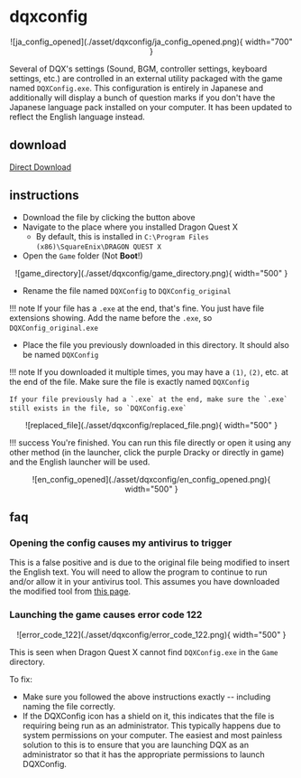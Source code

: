 # dqxconfig

<center>![ja_config_opened](./asset/dqxconfig/ja_config_opened.png){ width="700" }</center>

Several of DQX's settings (Sound, BGM, controller settings, keyboard settings, etc.) are controlled in an external utility packaged with the game named `DQXConfig.exe`. This configuration is entirely in Japanese and additionally will display a bunch of question marks if you don't have the Japanese language pack installed on your computer. It has been updated to reflect the English language instead.

## download

[Direct Download](https://github.com/dqx-translation-project/dqx_en_config/releases/latest/download/DQXConfig.exe)

## instructions

- Download the file by clicking the button above
- Navigate to the place where you installed Dragon Quest X
  - By default, this is installed in `C:\Program Files (x86)\SquareEnix\DRAGON QUEST X`
- Open the `Game` folder (Not **Boot**!)

<center>![game_directory](./asset/dqxconfig/game_directory.png){ width="500" }</center>

- Rename the file named `DQXConfig` to `DQXConfig_original`

!!! note
    If your file has a `.exe` at the end, that's fine. You just have file extensions showing. Add the name before the `.exe`, so `DQXConfig_original.exe`

- Place the file you previously downloaded in this directory. It should also be named `DQXConfig`

!!! note
    If you downloaded it multiple times, you may have a `(1)`, `(2)`, etc. at the end of the file. Make sure the file is exactly named `DQXConfig`

    If your file previously had a `.exe` at the end, make sure the `.exe` still exists in the file, so `DQXConfig.exe`

<center>![replaced_file](./asset/dqxconfig/replaced_file.png){ width="500" }</center>

!!! success
    You're finished. You can run this file directly or open it using any other method (in the launcher, click the purple Dracky or directly in game) and the English launcher will be used.

<center>![en_config_opened](./asset/dqxconfig/en_config_opened.png){ width="500" }</center>

## faq

### Opening the config causes my antivirus to trigger

This is a false positive and is due to the original file being modified to insert the English text. You will need to allow the program to continue to run and/or allow it in your antivirus tool. This assumes you have downloaded the modified tool from [this page](#download).

### Launching the game causes error code 122

<center>![error_code_122](./asset/dqxconfig/error_code_122.png){ width="500" }</center>

This is seen when Dragon Quest X cannot find `DQXConfig.exe` in the `Game` directory.

To fix:

- Make sure you followed the above instructions exactly -- including naming the file correctly.
- If the DQXConfig icon has a shield on it, this indicates that the file is requiring being run as an administrator. This typically happens due to system permissions on your computer. The easiest and most painless solution to this is to ensure that you are launching DQX as an administrator so that it has the appropriate permissions to launch DQXConfig.
